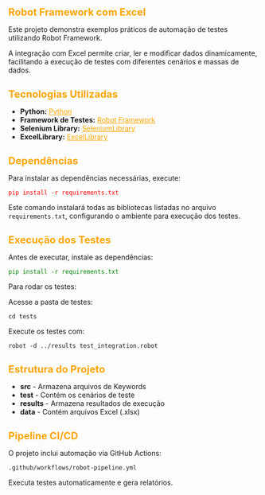 <h1 style="color: orange; font-size: 20px;">Robot Framework com Excel</h1>

<p>Este projeto demonstra exemplos práticos de automação de testes utilizando Robot Framework.</p>
<p>A integração com Excel permite criar, ler e modificar dados dinamicamente, facilitando a execução de testes com diferentes cenários e massas de dados.</p>

<h1 style="color: orange; font-size: 20px;">Tecnologias Utilizadas</h1>

<ul>
  <li><strong>Python:</strong> <a href="https://www.python.org/" style="color: orange;">Python</a></li>
  <li><strong>Framework de Testes:</strong> <a href="https://robotframework.org/" style="color: orange;">Robot Framework</a></li>
  <li><strong>Selenium Library:</strong> <a href="https://github.com/robotframework/SeleniumLibrary" style="color: orange;">SeleniumLibrary</a></li>
  <li><strong>ExcelLibrary:</strong> <a href="https://rawgit.com/peterservice-rnd/robotframework-excellib/master/docs/ExcelLibrary.html" style="color: orange;">ExcelLibrary</a></li>
</ul>

<h1 style="color: orange; font-size: 20px;">Dependências</h1>

<p>Para instalar as dependências necessárias, execute:</p>
<p><code style="color: red;">pip install -r requirements.txt</code></p>
<p>Este comando instalará todas as bibliotecas listadas no arquivo <code>requirements.txt</code>, configurando o ambiente para execução dos testes.</p>

<h1 style="color: orange; font-size: 20px;">Execução dos Testes</h1>

<p>Antes de executar, instale as dependências:</p>
<p><code style="color: green;">pip install -r requirements.txt</code></p>

<p>Para rodar os testes:</p>
<p>Acesse a pasta de testes:</p>

<pre><code>cd tests</code></pre>

<p>Execute os testes com:</p>

<pre><code>robot -d ../results test_integration.robot</code></pre>

<h1 style="color: orange; font-size: 20px;">Estrutura do Projeto</h1>

<ul>
  <li><strong>src</strong> - Armazena arquivos de Keywords</li>
  <li><strong>test</strong> - Contém os cenários de teste</li>
  <li><strong>results</strong> - Armazena resultados de execução</li>
  <li><strong>data</strong> - Contém arquivos Excel (.xlsx)</li>
</ul>

<h1 style="color: orange; font-size: 20px;">Pipeline CI/CD</h1>
<p>O projeto inclui automação via GitHub Actions:</p>
<pre><code>.github/workflows/robot-pipeline.yml</code></pre>
<p>Executa testes automaticamente e gera relatórios.</p>